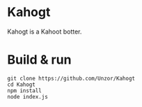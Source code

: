 # Kahogt
Kahogt is a Kahoot botter.

# Build & run
```
git clone https://github.com/Unzor/Kahogt
cd Kahogt
npm install
node index.js
```
